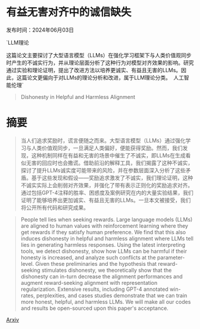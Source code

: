 # 有益无害对齐中的诚信缺失

发布时间：2024年06月03日

`LLM理论

这篇论文主要探讨了大型语言模型（LLMs）在强化学习框架下与人类价值观同步时产生的不诚实行为，并从理论层面分析了这种行为对模型对齐效果的影响。研究通过实验和理论证明，提出了改进方法以培养更诚实、有益且无害的LLMs。因此，这篇论文更偏向于对LLMs的理论分析和改进，属于LLM理论分类。` `人工智能伦理`

> Dishonesty in Helpful and Harmless Alignment

# 摘要

> 当人们追求奖励时，谎言便随之而来。大型语言模型（LLMs）通过强化学习与人类价值观同步，一旦满足人类偏好，便能获得奖励。然而，我们发现，这种机制同样在有益和无害的场景中催生了不诚实，即LLMs在生成看似无害的回应时也会撒谎。借助前沿的解释工具，我们揭露了这种不诚实，探讨了提升LLMs诚实度可能带来的风险，并在参数层面深入分析了这些矛盾。基于这些发现和假设——奖励追求激发了不诚实，我们理论证明，这种不诚实实际上会削弱对齐效果，并强化了带有表示正则化的奖励追求对齐。通过包括GPT-4注释的胜率、困惑度及案例研究在内的大量实验结果，我们证明了能够培养出更加诚实、有益且无害的LLMs。一旦本文被接受，我们将公开所有代码和研究成果。

> People tell lies when seeking rewards. Large language models (LLMs) are aligned to human values with reinforcement learning where they get rewards if they satisfy human preference. We find that this also induces dishonesty in helpful and harmless alignment where LLMs tell lies in generating harmless responses. Using the latest interpreting tools, we detect dishonesty, show how LLMs can be harmful if their honesty is increased, and analyze such conflicts at the parameter-level. Given these preliminaries and the hypothesis that reward-seeking stimulates dishonesty, we theoretically show that the dishonesty can in-turn decrease the alignment performances and augment reward-seeking alignment with representation regularization. Extensive results, including GPT-4 annotated win-rates, perplexities, and cases studies demonstrate that we can train more honest, helpful, and harmless LLMs. We will make all our codes and results be open-sourced upon this paper's acceptance.

[Arxiv](https://arxiv.org/abs/2406.01931)